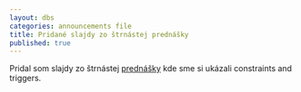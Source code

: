 ```yaml
---
layout: dbs
categories: announcements file
title: Pridané slajdy zo štrnástej prednášky
published: true
---
```

Pridal som slajdy zo štrnástej [prednášky](/lectures/#constraints-triggers) kde sme si ukázali constraints and triggers.
